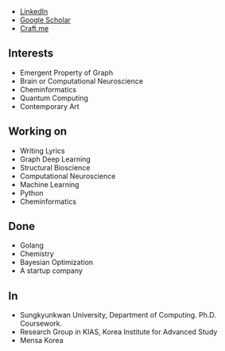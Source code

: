 - [LinkedIn](https://www.linkedin.com/in/saankim/)
- [Google Scholar](https://scholar.google.com/citations?user=43fiNaAAAAAJ&hl=ko)
- [Craft.me](https://saankim.craft.me)

## Interests
- Emergent Property of Graph
- Brain or Computational Neuroscience
- Cheminformatics
- Quantum Computing
- Contemporary Art


## Working on
- Writing Lyrics
- Graph Deep Learning
- Structural Bioscience
- Computational Neuroscience
- Machine Learning
- Python
- Cheminformatics


## Done
- Golang
- Chemistry
- Bayesian Optimization
- A startup company


## In
- Sungkyunkwan University, Department of Computing. Ph.D. Coursework.
- Research Group in KIAS, Korea Institute for Advanced Study
- Mensa Korea
